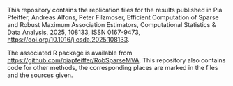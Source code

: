 This repository contains the replication files for the results published in 
Pia Pfeiffer, Andreas Alfons, Peter Filzmoser,
Efficient Computation of Sparse and Robust Maximum Association Estimators,
Computational Statistics & Data Analysis, 2025, 108133, ISSN 0167-9473,
https://doi.org/10.1016/j.csda.2025.108133.

The associated R package is available from https://github.com/piapfeiffer/RobSparseMVA. This repository also contains code for other methods, the corresponding places are marked in the files and the sources given.
